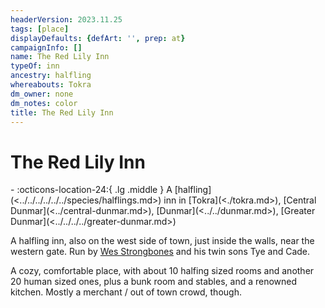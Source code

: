 ```yaml
---
headerVersion: 2023.11.25
tags: [place]
displayDefaults: {defArt: '', prep: at}
campaignInfo: []
name: The Red Lily Inn
typeOf: inn
ancestry: halfling
whereabouts: Tokra
dm_owner: none
dm_notes: color
title: The Red Lily Inn
---
```

# The Red Lily Inn
<div class="grid cards ext-narrow-margin ext-one-column" markdown>
-    :octicons-location-24:{ .lg .middle } A [halfling](<../../../../../../species/halflings.md>) inn in [Tokra](<./tokra.md>), [Central Dunmar](<../central-dunmar.md>), [Dunmar](<../../dunmar.md>), [Greater Dunmar](<../../../../greater-dunmar.md>)  
</div>


A halfling inn, also on the west side of town, just inside the walls, near the western gate. Run by [Wes Strongbones](<../../../../../../people/halflings/wes-strongbones.md>) and his twin sons Tye and Cade. 

A cozy, comfortable place, with about 10 halfing sized rooms and another 20 human sized ones, plus a bunk room and stables, and a renowned kitchen. Mostly a merchant / out of town crowd, though.
